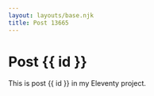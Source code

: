 ```yaml
---
layout: layouts/base.njk
title: Post 13665
---
```


# Post {{ id }}

This is post {{ id }} in my Eleventy project.
